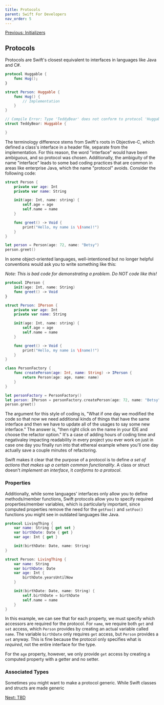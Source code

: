 ```yaml
---
title: Protocols
parent: Swift For Developers
nav_order: 5
---
```

[Previous: Initializers](4-initializers.md)
## Protocols
Protocols are Swift's closest equivalent to interfaces in languages like Java and C#.

```Swift
protocol Huggable {
    func Hug();
}

struct Person: Huggable {
    func Hug() {
        // Implementation
    }
}

// Compile Error: Type 'TeddyBear' does not conform to protocol 'Huggable'
struct TeddyBear: Huggable {

}
```

The terminology difference stems from Swift's roots in Objective-C, which defined a class's interface in a header file, separate from the implementation. For this reason, the word "interface" would have been ambiguous, and so protocol was chosen. Additionally, the ambiguity of the name "interface" leads to some bad coding practices that are common in areas like enterprise Java, which the name "protocol" avoids. Consider the following code:

```Swift
struct Person {
    private var age: Int
    private var name: String

    init(age: Int, name: string) {
        self.age = age
        self.name = name
    }

    func greet() -> Void {
        print("Hello, my name is \(name)!")
    }
}

let person = Person(age: 72, name: "Betsy")
person.greet()
```

In some object-oriented languages, well-intentioned but no longer helpful conventions would ask you to write something like this:

_Note: This is bad code for demonstrating a problem. Do NOT code like this!_
```Swift
protocol IPerson {
    init(age: Int, name: String)
    func greet() -> Void
}

struct Person: IPerson {
    private var age: Int
    private var name: String

    init(age: Int, name: string) {
        self.age = age
        self.name = name
    }

    func greet() -> Void {
        print("Hello, my name is \(name)!")
    }
}

class PersonFactory {
    func createPerson(age: Int, name: String) -> IPerson {
        return Person(age: age, name: name)
    }
}

let personFactory = PersonFactory()
let person: IPerson = personFactory.createPerson(age: 72, name: "Betsy")
person.greet()
```

The argument for this style of coding is, "What if one day we modified the code so that now we need additional kinds of things that have the same interface and then we have to update all of the usages to say some new interface." The answer is, "then right click on the name in your IDE and choose the refactor option." It's a case of adding hours of coding time and negativaley impacting readability in every project you ever work on just in case one day you finally run into that ethereal example where you'll one day actually save a couple minutes of refactoring.

Swift makes it clear that the purpose of a protocol is to define _a set of actions that makes up a certain common functionality_. A class or struct doesn't _implement an interface_, it _conforms to a protocol_.


### Properties
Additionally, while some languages' interfaces only allow you to define methods/member functions, Swift protocols allow you to specify required properties/member variables, which is particularly important, since computed properties remove the need for the `getFoo()` and `setFoo()` functions you might see in outdated languages like Java.

```Swift
protocol LivingThing {
    var name: String { get set }
    var birthDate: Date { get }
    var age: Int { get }

    init(birthDate: Date, name: String)
}

struct Person: LivingThing {
    var name: String
    var birthDate: Date
    var age: Int {
        birthDate.yearsUntilNow
    }

    init(birthDate: Date, name: String) {
        self.birthDate = birthDate
        self.name = name
    }
}
```

In this example, we can see that for each property, we must specify which accessors are required for the protocol. For `name`, we require both `get` and `set` access, which `Person` provides by creating an actual variable called `name`. The variable `birthDate` only requires `get` access, but `Person` provides a `set` anyway. This is fine because the protocol only specifies what is _required_, not the entire interface for the type.

For the `age` property, however, we only provide `get` access by creating a computed property with a getter and no setter.

### Associated Types
Sometimes you might want to make a protocol generic. While Swift classes and structs are made generic 


[Next: TBD](#6-.md)

